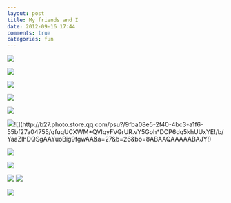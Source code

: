 ```yaml
---
layout: post
title: My friends and I
date: 2012-09-16 17:44
comments: true
categories: fun
---
```


![](http://b309.photo.store.qq.com/psb?/9fba08e5-2f40-4bc3-a1f6-55bf27a04755/ixVscGsc9EGvXq5ajpX1Q0d4tmvx7FsB1u35xlceWbQ!/b/YZPIM7hCEwAAYi5kO7gQEwAA&bo=ngL2AQAAAAABAEw!)

![](http://b304.photo.store.qq.com/psb?/9fba08e5-2f40-4bc3-a1f6-55bf27a04755/Gta05RLcqioICw0GuWymKWiCCXSo67x8sifOGGc6US4!/b/YXrnO7VXjQAAYnENQrXrjgAA&bo=ngL2AQAAAAABAEw!)

![](http://b305.photo.store.qq.com/psb?/9fba08e5-2f40-4bc3-a1f6-55bf27a04755/H4L6tBv0*DKetPGF4K9qX9cVMYh7TVsz*EfgGfCDb44!/b/YQ3lz7WhWQAAYtYA1rVKWQAA&bo=ngL2AQAAAAABAEw!)

![](http://b56.photo.store.qq.com/psu?/9fba08e5-2f40-4bc3-a1f6-55bf27a04755/UDGBkUN.4oZeb.qZAzVnqUATu7vXOjLOChPaUWDy0pg!/b/Yd0PZyHVpgAAYrkrbSGypQAA&bo=WAIgAwAAAAABAF4!)

![](http://b55.photo.store.qq.com/psu?/9fba08e5-2f40-4bc3-a1f6-55bf27a04755/QZP4oDSsbMT3QepCNs8EF8vAtKzORIkCAHI3MaPjDLo!/b/YZPoySBtKAAAYlzTdyEVCQAA&a=55&b=56&bo=ngL2AQAAAAABAEw!)

![](http://b43.photo.store.qq.com/psu?/9fba08e5-2f40-4bc3-a1f6-55bf27a04755/8tqiM6M7vrh4sL3yaC03JI37kwo9UrA0gOGy4EnhnJ0!/b/YZcktRnVKwAAYq23ThSztAAA&a=43&b=34&bo=8ABAAQAAAAABAJY!)![](http://b27.photo.store.qq.com/psu?/9fba08e5-2f40-4bc3-a1f6-55bf27a04755/qfuqUCXWM*QVIqyFVGrUR.vY5Goh*DCP6dq5khUUxYE!/b/YaaZIhDQSgAAYuoBig9fgwAA&a=27&b=26&bo=8ABAAQAAAAABAJY!)

![](http://b26.photo.store.qq.com/psu?/9fba08e5-2f40-4bc3-a1f6-55bf27a04755/9a.us2y5HvO0lP6HkwMLJZVpwwvQatSHLhrGJgAUD6Q!/b/YXgJjQ*ohQAAYjf.HRA.SAAA&a=26&b=27&bo=ngL2AQAAAAABAEw!)

![](http://b26.photo.store.qq.com/psu?/9fba08e5-2f40-4bc3-a1f6-55bf27a04755/TcprYw5n.rXUehsd*mgEiiaOlXCnguCasTwPzEEDr24!/b/YVf1hg.QhQAAYiMKIRCASAAA&a=26&b=27&bo=ngL2AQAAAAABAEw!)

![](http://a218.photo.store.qq.com/psb?/V12eBm4d2ej7g8/505NYk8rNE22yVoe9UTTdTyGMzsjLhpmHRkueAdVE0s!/i/dJxx*4HYkgAA&bo=WAIgA7AEQAYBAKw!)
![](http://a223.photo.store.qq.com/psb?/V12eBm4d2ej7g8/Fwl*cw2.wz0KZrJpofxXy8LyUvmMEz8oX6Nqy36zIwE!/i/dMtf94RCWQAA&bo=ngL3AUAGsAQBAL8!)

![](http://b94.photo.store.qq.com/psb?/V11NQY7V40wKBw/fT*NDP0T.kRCB5gOuFAvn4UxKcnKDLjFz1w6BCfqZMI!/b/YdyPFjgzaAAAYk2KFjhoaQAA&bo=9gGeAgAAAAABAEw!)
